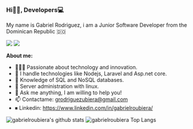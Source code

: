<h3 align="start">Hi👋🏽, Developers💻</h3>

<p align="start" >My name is Gabriel Rodriguez, i am a Junior Software Developer from the Dominican Republic 🇩🇴</p>

<p >
<a href="https://twitter.com/gabrielroubiera"><img src="https://img.shields.io/twitter/follow/gabrielroubiera?style=social" /></a>
<a href="https://github.com/gabrielroubiera"><img src="https://img.shields.io/github/followers/gabrielroubiera?label=follow&style=social" /></a>
</p>

**About me:**

- 👨🏽‍💻 Passionate about technology and innovation.
- 🌱 I handle technologies like Nodejs, Laravel and Asp.net core.
- 💾 Knowledge of SQL and NoSQL databases.
- 🐧 Server administration with linux.
- 💬 Ask me anything, I am willing to help you!
- 📫 Contactame: grodriguezubiera@gmail.com
- ⏹ Linkedin: https://www.linkedin.com/in/gabrielroubiera/



![gabrielroubiera's github stats](https://github-readme-stats.vercel.app/api?username=gabrielroubiera&show_icons=true&theme=light)
![gabrielroubiera Top Langs](https://github-readme-stats.vercel.app/api/top-langs/?username=gabrielroubiera&theme=light&layout=compact)

